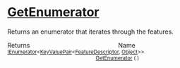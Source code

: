 # [GetEnumerator](./Signature-100663448.md)

Returns an enumerator that iterates through the features.

Returns<img width=200/>Name
<sub>[IEnumerator](https://docs.microsoft.com/en-us/dotnet/api/System.Collections.Generic.IEnumerator-1)\<[KeyValuePair](https://docs.microsoft.com/en-us/dotnet/api/System.Collections.Generic.KeyValuePair-2)\<[FeatureDescriptor](./../FeatureDescriptor.md), [Object](https://docs.microsoft.com/en-us/dotnet/api/System.Object)>></sub><img width=200/><sub>[GetEnumerator](./Signature-100663448.md) (  )</sub><br>


